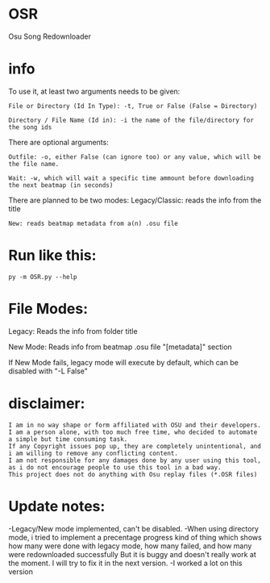 # OSR
Osu Song Redownloader

# info
To use it, at least two arguments needs to be given:

	File or Directory (Id In Type): -t, True or False (False = Directory)

	Directory / File Name (Id in): -i the name of the file/directory for the song ids
There are optional arguments:

	Outfile: -o, either False (can ignore too) or any value, which will be the file name.

	Wait: -w, which will wait a specific time ammount before downloading the next beatmap (in seconds)
There are planned to be two modes:
	Legacy/Classic: reads the info from the title

	New: reads beatmap metadata from a(n) .osu file



# Run like this:
```
py -m OSR.py --help
```
# File Modes:
Legacy: Reads the info from folder title

New Mode: Reads info from beatmap .osu file "[metadata]" section

If New Mode fails, legacy mode will execute by default, which can be disabled with "-L False"

# disclaimer:
	I am in no way shape or form affiliated with OSU and their developers. I am a person alone, with too much free time, who decided to automate a simple but time consuming task.
	If any Copyright issues pop up, they are completely unintentional, and i am willing to remove any conflicting content.
	I am not responsible for any damages done by any user using this tool, as i do not encourage people to use this tool in a bad way.
	This project does not do anything with Osu replay files (*.OSR files)

# Update notes:
-Legacy/New mode implemented, can't be disabled.
-When using directory mode, i tried to implement a precentage progress kind of thing which shows how many were done with legacy mode, how many failed, and how many were redownloaded successfully
But it is buggy and doesn't really work at the moment. I will try to fix it in the next version.
-I worked a lot on this version